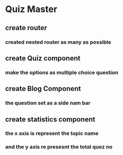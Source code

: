 # Quiz Master
## create router
### created nested router as many as possible
## create Quiz component
### make the options as multiple choice question
## create Blog Component
### the question set as a side nam bar
## create statistics component
### the x axis is represent the topic name
### and the y axis re presesnt the total quez  no 